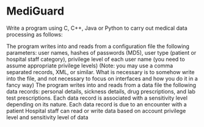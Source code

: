 # MediGuard
Write a program using C, C++, Java or Python to carry out medical data processing as follows:

The program writes into and reads from a configuration file the following parameters: user names, hashes of passwords (MD5), user type (patient or hospital staff category), privilege level of each user name (you need to assume appropriate privilege levels) (Note: you may use a comma separated records, XML, or similar. What is necessary is to somehow write into the file, and not necessary to focus on interfaces and how you do it in a fancy way)
The program writes into and reads from a data file the following data records: personal details, sickness details, drug prescriptions, and lab test prescriptions. Each data record is associated with a sensitivity level depending on its nature. 
Each data record is due to an encounter with a patient
Hospital staff can read or write data based on account privilege level and sensitivity level of data
